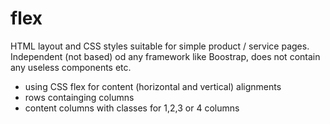 # flex
HTML layout and CSS styles suitable for simple product / service pages.
Independent (not based) od any framework like Boostrap, does not contain any useless components etc.
* using CSS flex for content (horizontal and vertical) alignments
* rows containging columns
* content columns with classes for 1,2,3 or 4 columns
